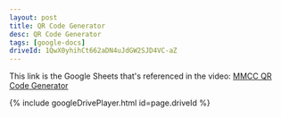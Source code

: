 ```yaml
---
layout: post
title: QR Code Generator
desc: QR Code Generator
tags: [google-docs]
driveId: 1QwX0yhihCt662aDN4uJdGW2SJD4VC-aZ
---
```


This link is the Google Sheets that's referenced in the video:
[MMCC QR Code Generator](https://docs.google.com/spreadsheets/d/1szFMM5aCaMw52QFSRX6JtLsGF6zj2P6mxuClmocoodg/edit?usp=sharing)


{% include googleDrivePlayer.html id=page.driveId %}
